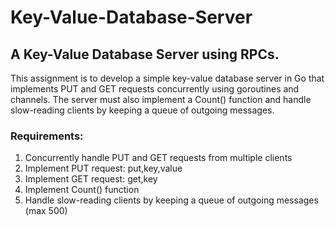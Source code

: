# Key-Value-Database-Server
## A Key-Value Database Server using RPCs.

This assignment is to develop a simple key-value database server in Go that implements PUT and GET requests concurrently using goroutines and channels. 
The server must also implement a Count() function and handle slow-reading clients by keeping a queue of outgoing messages.

### Requirements:
1) Concurrently handle PUT and GET requests from multiple clients
2) Implement PUT request: put,key,value
3) Implement GET request: get,key
4) Implement Count() function
5) Handle slow-reading clients by keeping a queue of outgoing messages (max 500)
